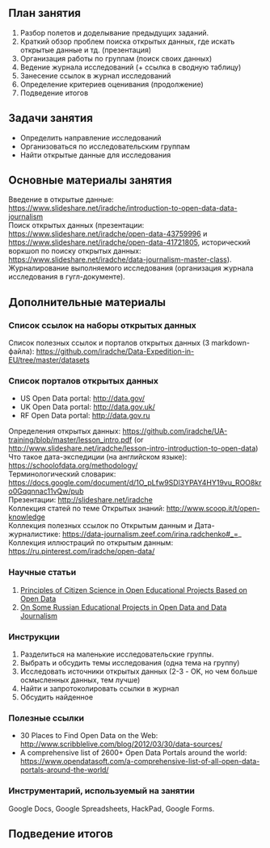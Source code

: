 ## План занятия
1. Разбор полетов и доделывание предыдущих заданий.      
2. Краткий обзор проблем поиска открытых данных, где искать открытые данные и тд. (презентация)       
3. Организация работы по группам (поиск своих данных)        
4. Ведение журнала исследований (+ ссылка в сводную таблицу)   
5. Занесение ссылок в журнал исследований    
6. Определение критериев оценивания (продолжение)
7. Подведение итогов     

## Задачи занятия
- Определить направление исследований      
- Организоваться по исследовательским группам    
- Найти открытые данные для исследования

## Основные материалы занятия
Введение в открытые данные: https://www.slideshare.net/iradche/introduction-to-open-data-data-journalism      
Поиск открытых данных (презентации: https://www.slideshare.net/iradche/open-data-43759996 и https://www.slideshare.net/iradche/open-data-41721805, исторический воркшоп по поиску открытых данных: https://www.slideshare.net/iradche/data-journalism-master-class).      
Журналирование выполняемого исследования (организация журнала исследования в гугл-документе).       

## Дополнительные материалы
### Список ссылок на наборы открытых данных
Cписок полезных ссылок и порталов открытых данных (3 markdown-файла): https://github.com/iradche/Data-Expedition-in-EU/tree/master/datasets

### Список порталов открытых данных
- US Open Data portal: http://data.gov/
- UK Open Data portal: http://data.gov.uk/
- RF Open Data portal: http://data.gov.ru

Определения открытых данных: https://github.com/iradche/UA-training/blob/master/lesson_intro.pdf (or http://www.slideshare.net/iradche/lesson-intro-introduction-to-open-data)       
Что такое дата-экспедиции (на английском языке): https://schoolofdata.org/methodology/  
Терминологический словарик: https://docs.google.com/document/d/1O_pLfw9SDl3YPAY4HY19vu_ROO8kro0Gqqnnac11vQw/pub      
Презентации: http://slideshare.net/iradche          
Коллекция статей по теме Открытых знаний: http://www.scoop.it/t/open-knowledge             
Коллекция полезных ссылок по Открытым данным и Дата-журналистике: https://data-journalism.zeef.com/irina.radchenko#_=_     
Коллекция иллюстраций по открытым данным: https://ru.pinterest.com/iradche/open-data/      

### Научные статьи     
1. [Principles of Citizen Science in Open Educational Projects Based on Open Data](https://www.researchgate.net/publication/312218818_Principles_of_Citizen_Science_in_Open_Educational_Projects_Based_on_Open_Data)      
2. [On Some Russian Educational Projects in Open Data and Data Journalism](https://www.researchgate.net/publication/299340975_On_Some_Russian_Educational_Projects_in_Open_Data_and_Data_Journalism)     
      
   
### Инструкции
   
1. Разделиться на маленькие исследовательские группы.
2. Выбрать и обсудить темы исследования (одна тема на группу)
3. Исследовать источники открытых данных (2-3 - OK, но чем больше осмысленных данных, тем лучше)
4. Найти и запротоколировать ссылки в журнал 
5. Обсудить найденное


### Полезные ссылки
- 30 Places to Find Open Data on the Web: http://www.scribblelive.com/blog/2012/03/30/data-sources/     
- A comprehensive list of 2600+ Open Data Portals around the world: https://www.opendatasoft.com/a-comprehensive-list-of-all-open-data-portals-around-the-world/      

### Инструментарий, используемый на занятии
Google Docs, Google Spreadsheets, HackPad, Google Forms.


## Подведение итогов
